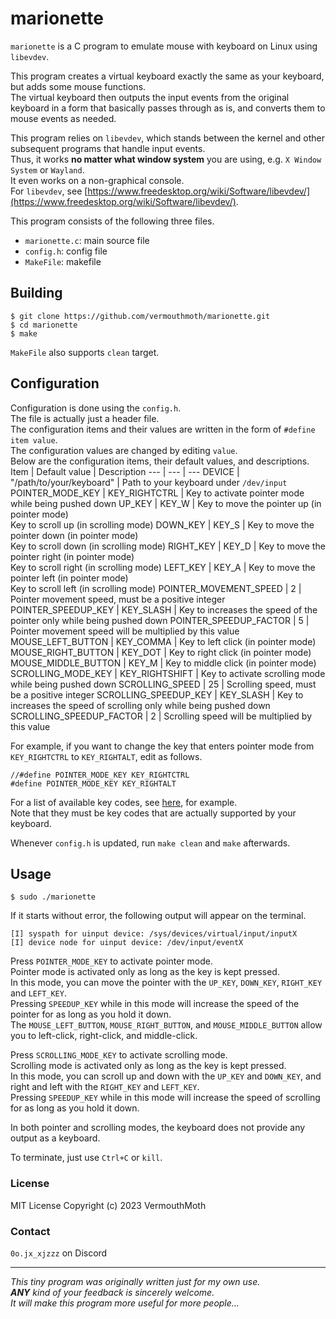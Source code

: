 # marionette
`marionette` is a C program to emulate mouse with keyboard on Linux using `libevdev`.

This program creates a virtual keyboard exactly the same as your keyboard, but adds some mouse functions.  
The virtual keyboard then outputs the input events from the original keyboard in a form that basically passes through as is, and converts them to mouse events as needed.

This program relies on `libevdev`, which stands between the kernel and other subsequent programs that handle input events.  
Thus, it works **no matter what window system** you are using, e.g. `X Window System` or `Wayland`.  
It even works on a non-graphical console.  
For `libevdev`, see [https://www.freedesktop.org/wiki/Software/libevdev/](https://www.freedesktop.org/wiki/Software/libevdev/).

This program consists of the following three files.
- `marionette.c`: main source file
- `config.h`: config file
- `MakeFile`: makefile

## Building
```
$ git clone https://github.com/vermouthmoth/marionette.git
$ cd marionette
$ make
```
`MakeFile` also supports `clean` target.

## Configuration
Configuration is done using the `config.h`.  
The file is actually just a header file.  
The configuration items and their values are written in the form of `#define item value`.  
The configuration values are changed by editing `value`.  
Below are the configuration items, their default values, and descriptions.
Item | Default value | Description
--- | --- | ---
DEVICE | "/path/to/your/keyboard" | Path to your keyboard under `/dev/input`
POINTER_MODE_KEY | KEY_RIGHTCTRL | Key to activate pointer mode while being pushed down
UP_KEY | KEY_W | Key to move the pointer up (in pointer mode)<br>Key to scroll up (in scrolling mode)
DOWN_KEY | KEY_S | Key to move the pointer down (in pointer mode)<br>Key to scroll down (in scrolling mode)
RIGHT_KEY | KEY_D | Key to move the pointer right (in pointer mode)<br>Key to scroll right (in scrolling mode)
LEFT_KEY | KEY_A | Key to move the pointer left (in pointer mode)<br>Key to scroll left (in scrolling mode)
POINTER_MOVEMENT_SPEED | 2 | Pointer movement speed, must be a positive integer
POINTER_SPEEDUP_KEY | KEY_SLASH | Key to increases the speed of the pointer only while being pushed down
POINTER_SPEEDUP_FACTOR | 5 | Pointer movement speed will be multiplied by this value
MOUSE_LEFT_BUTTON | KEY_COMMA | Key to left click (in pointer mode)
MOUSE_RIGHT_BUTTON | KEY_DOT | Key to right click (in pointer mode)
MOUSE_MIDDLE_BUTTON | KEY_M | Key to middle click (in pointer mode)
SCROLLING_MODE_KEY | KEY_RIGHTSHIFT | Key to activate scrolling mode while being pushed down
SCROLLING_SPEED | 25 | Scrolling speed, must be a positive integer
SCROLLING_SPEEDUP_KEY | KEY_SLASH | Key to increases the speed of scrolling only while being pushed down
SCROLLING_SPEEDUP_FACTOR | 2 | Scrolling speed will be multiplied by this value

For example, if you want to change the key that enters pointer mode from `KEY_RIGHTCTRL` to `KEY_RIGHTALT`, edit as follows.
```
//#define POINTER_MODE_KEY KEY_RIGHTCTRL
#define POINTER_MODE_KEY KEY_RIGHTALT
```
For a list of available key codes, see [here](https://gitlab.freedesktop.org/libevdev/libevdev/-/blob/master/include/linux/linux/input-event-codes.h?ref_type=heads#L75), for example.  
Note that they must be key codes that are actually supported by your keyboard.

Whenever `config.h` is updated, run `make clean` and `make` afterwards.

## Usage
```
$ sudo ./marionette
```
If it starts without error, the following output will appear on the terminal.
```
[I] syspath for uinput device: /sys/devices/virtual/input/inputX
[I] device node for uinput device: /dev/input/eventX

```

Press `POINTER_MODE_KEY` to activate pointer mode.  
Pointer mode is activated only as long as the key is kept pressed.  
In this mode, you can move the pointer with the `UP_KEY`, `DOWN_KEY`, `RIGHT_KEY` and `LEFT_KEY`.  
Pressing `SPEEDUP_KEY` while in this mode will increase the speed of the pointer for as long as you hold it down.  
The `MOUSE_LEFT_BUTTON`, `MOUSE_RIGHT_BUTTON`, and `MOUSE_MIDDLE_BUTTON` allow you to left-click, right-click, and middle-click.

Press `SCROLLING_MODE_KEY` to activate scrolling mode.  
Scrolling mode is activated only as long as the key is kept pressed.  
In this mode, you can scroll up and down with the `UP_KEY` and `DOWN_KEY`, and right and left with the `RIGHT_KEY` and `LEFT_KEY`.  
Pressing `SPEEDUP_KEY` while in this mode will increase the speed of scrolling for as long as you hold it down.

In both pointer and scrolling modes, the keyboard does not provide any output as a keyboard.

To terminate, just use `Ctrl+C` or `kill`.

### License
MIT License Copyright (c) 2023 VermouthMoth

### Contact
`0o.jx_xjzzz` on Discord
___
_This tiny program was originally written just for my own use._  
_**ANY** kind of your feedback is sincerely welcome._  
_It will make this program more useful for more people..._
